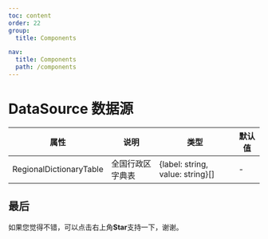 ```yaml
---
toc: content
order: 22
group:
  title: Components

nav:
  title: Components
  path: /components
---
```


# DataSource 数据源

| 属性                    | 说明             | 类型                             | 默认值 |
| ----------------------- | ---------------- | -------------------------------- | ------ |
| RegionalDictionaryTable | 全国行政区字典表 | {label: string, value: string}[] | -      |

## 最后

如果您觉得不错，可以点击右上角**Star**支持一下，谢谢。
